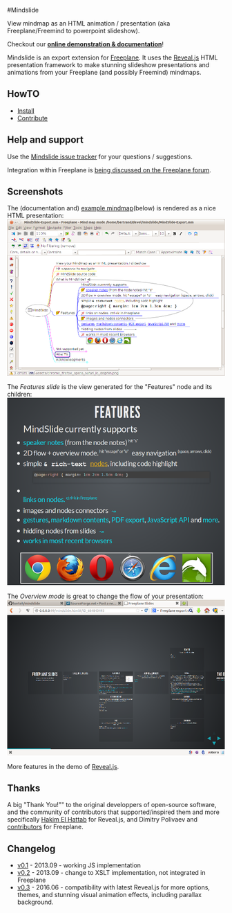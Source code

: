 #Mindslide

View mindmap as an HTML animation / presentation (aka Freeplane/Freemind to powerpoint slideshow).

Checkout our **[online demonstration & documentation](http://berteh.github.io/mindslide/)**!


Mindslide is an export extension for [Freeplane](http://sourceforge.net/projects/freeplane). It uses the [Reveal.js](http://lab.hakim.se/reveal-js/) HTML presentation framework to make stunning slideshow presentations and animations from your Freeplane (and possibly Freemind) mindmaps.

## HowTO
- [Install](http://berteh.github.io/mindslide/#/ID_1405033759)
- [Contribute](http://berteh.github.io/mindslide/#/ID_1128763901)


## Help and support

Use the [Mindslide issue tracker](https://github.com/berteh/mindslide/issues) for your questions / suggestions.

Integration within Freeplane is [being discussed on the Freeplane forum](https://sourceforge.net/apps/phpbb/freeplane/viewtopic.php?f=1&t=750&p=3712#p3708).


## Screenshots

The (documentation and) [example mindmap](MindSlide-Export.mm)(below) is rendered  as a nice HTML presentation: ![example mindmap](assets/mindmap-slide-export-demo.png "Example and documentation MindMap in Freeplane") 

The *Features slide* is the view generated for the "Features" node and its children:
![Features slide](assets/mindslide1-features.png "mindslide for Features node (automatic)")

The *Overview mode* is great to change the flow of your presentation:
![Overview mode](assets/mindslide2-overview.png "overview mode for 2D navigation in your HTML presentation")

More features in the demo of [Reveal.js](http://lab.hakim.se/reveal-js/).


## Thanks
A big "Thank You!"" to the original developpers of open-source software, and the community of contributors that supported/inspired them and more specifically [Hakim El Hattab](http://hakim.se) for Reveal.js, and Dimitry Polivaev and [contributors](http://freeplane.sourceforge.net/wiki/index.php/Contributors) for Freeplane.

## Changelog 

  * [v0.1](https://github.com/berteh/mindslide/releases/tag/v0.1) - 2013.09  - working JS implementation
  * [v0.2](https://github.com/berteh/mindslide/releases/tag/v0.2) - 2013.09  - change to XSLT implementation, not integrated in Freeplane
  * [v0.3](https://github.com/berteh/mindslide/releases/tag/v0.3) - 2016.06  - compatibility with latest Reveal.js for more options, themes, and stunning visual animation effects, including parallax background.

